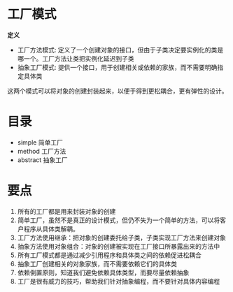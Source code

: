 # 工厂模式

**定义**

* 工厂方法模式: 定义了一个创建对象的接口，但由于子类决定要实例化的类是哪一个。工厂方法让类把实例化延迟到子类
* 抽象工厂模式: 提供一个接口，用于创建相关或依赖的家族，而不需要明确指定具体类

这两个模式可以将对象的创建封装起来，以便于得到更松耦合，更有弹性的设计。

# 目录

* simple 简单工厂
* method 工厂方法
* abstract 抽象工厂

#  要点

1. 所有的工厂都是用来封装对象的创建
2. 简单工厂，虽然不是真正的设计模式，但仍不失为一个简单的方法，可以将客户程序从具体类解耦。
3. 工厂方法使用继承：把对象的创建委托给子类，子类实现工厂方法来创建对象
4. 抽象方法使用对象组合：对象的创建被实现在工厂接口所暴露出来的方法中
5. 所有工厂模式都是通过减少引用程序和具体类之间的依赖促进松耦合
6. 抽象工厂创建相关的对象家族，而不需要依赖它们的具体类
7. 依赖倒置原则，知道我们避免依赖具体类型，而要尽量依赖抽象
8. 工厂是很有威力的技巧，帮助我们针对抽象编程，而不要针对具体内容编程